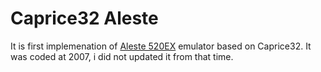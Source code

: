 # Caprice32 Aleste

It is first implemenation of [Aleste 520EX](https://github.com/hww/Aleste520EX) emulator based on Caprice32. It was coded at 2007, i did not updated it from that time. 

